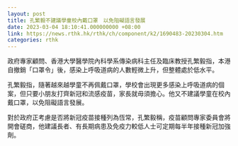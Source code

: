 ```yaml
---
layout: post
title: 孔繁毅不建議學童校內戴口罩　以免阻礙語言發展
date: 2023-03-04 18:10:41.000000000 +08:00
link: https://news.rthk.hk/rthk/ch/component/k2/1690483-20230304.htm
categories: rthk
---
```


政府專家顧問、香港大學醫學院內科學系傳染病科主任及臨床教授孔繁毅指，本港自撤銷「口罩令」後，感染上呼吸道病的人數輕微上升，但整體處於低水平。

孔繁毅指，隨著越來越學童不再佩戴口罩，學校會出現更多感染上呼吸道病的個案，但只要小朋友打齊新冠和流感疫苗，家長就毋須擔心。他又不建議學童在校內戴口罩，以免阻礙語言發展。

對於政府正考慮是否將新冠疫苗接種列為恆常，孔繁毅稱，疫苗顧問專家委員會將開會磋商，他建議長者、有長期病患及免疫力較低人士可定期每半年接種新冠加強劑。
